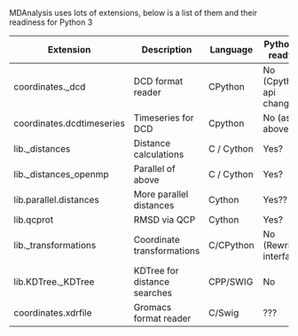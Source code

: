 MDAnalysis uses lots of extensions, below is a list of them and their readiness for Python 3

| Extension                 | Description                  | Language   | Python 3 ready?          |
|---------------------------|------------------------------|------------|--------------------------|
| coordinates._dcd          | DCD format reader            | CPython    | No (Cpython api changed) |
| coordinates.dcdtimeseries | Timeseries for DCD           | Cpython    | No  (as above)           |
| lib._distances            | Distance calculations        | C / Cython | Yes?                     |
| lib._distances_openmp     | Parallel of above            | C / Cython | Yes?                     |
| lib.parallel.distances    | More parallel distances      | Cython     | Yes??                    |
| lib.qcprot                | RMSD via QCP                 | Cython     | Yes?                     |
| lib._transformations      | Coordinate transformations   | C/CPython  | No (Rewrite interface)   |
| lib.KDTree._KDTree        | KDTree for distance searches | CPP/SWIG   | No                       |
| coordinates.xdrfile       | Gromacs format reader        | C/Swig     | ???                      |